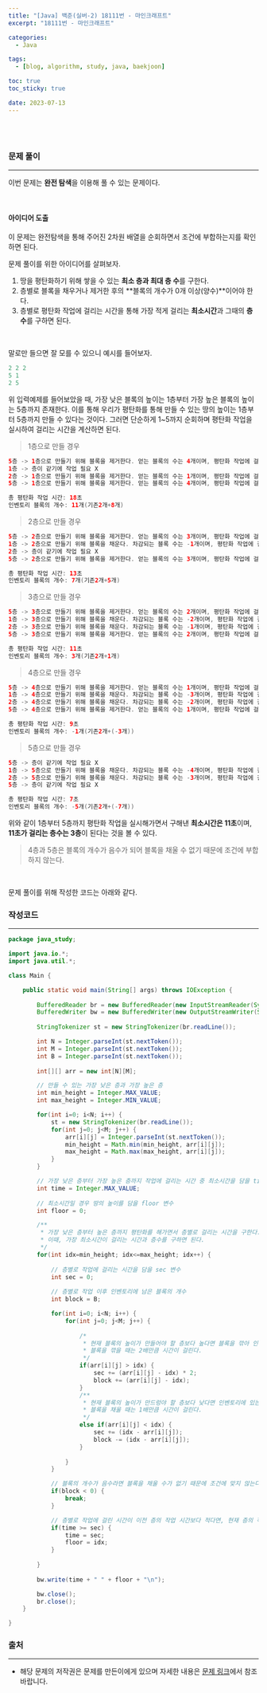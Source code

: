```yaml
---
title: "[Java] 백준(실버-2) 18111번 - 마인크래프트"
excerpt: "18111번 - 마인크래프트"

categories:
  - Java

tags:
  - [blog, algorithm, study, java, baekjoon]

toc: true
toc_sticky: true

date: 2023-07-13
---
```


<br><br>

### 문제 풀이

---

이번 문제는 **완전 탐색**을 이용해 풀 수 있는 문제이다.

<br>

#### 아이디어 도출

이 문제는 완전탐색을 통해 주어진 2차원 배열을 순회하면서 조건에 부합하는지를 확인하면 된다.

문제 풀이를 위한 아이디어를 살펴보자.

1. 땅을 평탄화하기 위해 쌓을 수 있는 **최소 층과 최대 층 수**를 구한다.
2. 층별로 블록을 채우거나 제거한 후의 **블록의 개수가 0개 이상(양수)**이어야 한다.
3. 층별로 평탄화 작업에 걸리는 시간을 통해 가장 적게 걸리는 **최소시간**과 그때의 **층수**를 구하면 된다.

<br>

말로만 들으면 잘 모를 수 있으니 예시를 들어보자.

```java
2 2 2
5 1
2 5
```
위 입력예제를 들어보았을 때, 가장 낮은 블록의 높이는 1층부터 가장 높은 블록의 높이는 5층까지 존재한다. 이를 통해 우리가 평탄화를 통해 만들 수 있는 땅의 높이는 1층부터 5층까지 만들 수 있다는 것이다. 그러면 단순하게 1~5까지 순회하며 평탄화 작업을 실시하여 걸리는 시간을 계산하면 된다.


> 1층으로 만들 경우 <br>

```java
5층 -> 1층으로 만들기 위해 블록을 제거한다. 얻는 블록의 수는 4개이며, 평탄화 작업에 걸리는 시간은 8초이다.
1층 -> 층이 같기에 작업 필요 X
2층 -> 1층으로 만들기 위해 블록을 제거한다. 얻는 블록의 수는 1개이며, 평탄화 작업에 걸리는 시간은 2초이다.
5층 -> 1층으로 만들기 위해 블록을 제거한다. 얻는 블록의 수는 4개이며, 평탄화 작업에 걸리는 시간은 8초이다.

총 평탄화 작업 시간: 18초
인벤토리 블록의 개수: 11개(기존2개+8개)
```


> 2층으로 만들 경우 <br>

```java
5층 -> 2층으로 만들기 위해 블록을 제거한다. 얻는 블록의 수는 3개이며, 평탄화 작업에 걸리는 시간은 6초이다.
1층 -> 2층으로 만들기 위해 블록을 채운다. 차감되는 블록 수는 -1개이며, 평탄화 작업에 걸리는 시간은 1초이다.
2층 -> 층이 같기에 작업 필요 X
5층 -> 2층으로 만들기 위해 블록을 제거한다. 얻는 블록의 수는 3개이며, 평탄화 작업에 걸리는 시간은 6초이다.

총 평탄화 작업 시간: 13초
인벤토리 블록의 개수: 7개(기존2개+5개)
```


> 3층으로 만들 경우 <br>

```java
5층 -> 3층으로 만들기 위해 블록을 제거한다. 얻는 블록의 수는 2개이며, 평탄화 작업에 걸리는 시간은 4초이다.
1층 -> 3층으로 만들기 위해 블록을 채운다. 차감되는 블록 수는 -2개이며, 평탄화 작업에 걸리는 시간은 2초이다.
2층 -> 3층으로 만들기 위해 블록을 채운다. 차감되는 블록 수는 -1개이며, 평탄화 작업에 걸리는 시간은 1초이다.
5층 -> 3층으로 만들기 위해 블록을 제거한다. 얻는 블록의 수는 2개이며, 평탄화 작업에 걸리는 시간은 4초이다.

총 평탄화 작업 시간: 11초
인벤토리 블록의 개수: 3개(기존2개+1개)
```


> 4층으로 만들 경우 <br>

```java
5층 -> 4층으로 만들기 위해 블록을 제거한다. 얻는 블록의 수는 1개이며, 평탄화 작업에 걸리는 시간은 2초이다.
1층 -> 4층으로 만들기 위해 블록을 채운다. 차감되는 블록 수는 -3개이며, 평탄화 작업에 걸리는 시간은 3초이다.
2층 -> 4층으로 만들기 위해 블록을 채운다. 차감되는 블록 수는 -2개이며, 평탄화 작업에 걸리는 시간은 2초이다.
5층 -> 4층으로 만들기 위해 블록을 제거한다. 얻는 블록의 수는 1개이며, 평탄화 작업에 걸리는 시간은 2초이다.

총 평탄화 작업 시간: 9초
인벤토리 블록의 개수: -1개(기존2개+(-3개))
```


> 5층으로 만들 경우 <br>

```java
5층 -> 층이 같기에 작업 필요 X
1층 -> 5층으로 만들기 위해 블록을 채운다. 차감되는 블록 수는 -4개이며, 평탄화 작업에 걸리는 시간은 4초이다.
2층 -> 5층으로 만들기 위해 블록을 채운다. 차감되는 블록 수는 -3개이며, 평탄화 작업에 걸리는 시간은 3초이다.
5층 -> 층이 같기에 작업 필요 X

총 평탄화 작업 시간: 7초
인벤토리 블록의 개수: -5개(기존2개+(-7개))
```

위와 같이 1층부터 5층까지 평탄화 작업을 실시해가면서 구해낸 **최소시간은 11초**이며, **11초가 걸리는 층수는 3층**이 된다는 것을 볼 수 있다. 

> 4층과 5층은 블록의 개수가 음수가 되어 블록을 채울 수 없기 때문에 조건에 부합하지 않는다.

<br>

문제 풀이를 위해 작성한 코드는 아래와 같다.

### 작성코드

---

```java
package java_study;

import java.io.*;
import java.util.*;

class Main {    

    public static void main(String[] args) throws IOException {
        
        BufferedReader br = new BufferedReader(new InputStreamReader(System.in));
        BufferedWriter bw = new BufferedWriter(new OutputStreamWriter(System.out));
        
        StringTokenizer st = new StringTokenizer(br.readLine());

        int N = Integer.parseInt(st.nextToken());
        int M = Integer.parseInt(st.nextToken());
        int B = Integer.parseInt(st.nextToken());
        
        int[][] arr = new int[N][M];

        // 만들 수 있는 가장 낮은 층과 가장 높은 층
        int min_height = Integer.MAX_VALUE;
        int max_height = Integer.MIN_VALUE;

        for(int i=0; i<N; i++) {
            st = new StringTokenizer(br.readLine());
            for(int j=0; j<M; j++) {
                arr[i][j] = Integer.parseInt(st.nextToken());
                min_height = Math.min(min_height, arr[i][j]);
                max_height = Math.max(max_height, arr[i][j]);
            }
        }

        // 가장 낮은 층부터 가장 높은 층까지 작업에 걸리는 시간 중 최소시간을 담을 time 변수
        int time = Integer.MAX_VALUE;
        
        // 최소시간일 경우 땅의 높이를 담을 floor 변수
        int floor = 0;

        /**
         * 가장 낮은 층부터 높은 층까지 평탄화를 해가면서 층별로 걸리는 시간을 구한다.
         * 이때, 가장 최소시간이 걸리는 시간과 층수를 구하면 된다.
         */
        for(int idx=min_height; idx<=max_height; idx++) {
            
            // 층별로 작업에 걸리는 시간을 담을 sec 변수
            int sec = 0;            
            
            // 층별로 작업 이후 인벤토리에 남은 블록의 개수
            int block = B;

            for(int i=0; i<N; i++) {
                for(int j=0; j<M; j++) {
                    
                    /*
                     * 현재 블록의 높이가 만들어야 할 층보다 높다면 블록을 깎아 인벤토리에 넣는다.
                     * 블록을 깎을 때는 2배만큼 시간이 걸린다.
                     */
                    if(arr[i][j] > idx) {
                        sec += (arr[i][j] - idx) * 2;
                        block += (arr[i][j] - idx);
                    }
                    /**
                     * 현재 블록의 높이가 만드렁야 할 층보다 낮다면 인벤토리에 있는 블록으로 채운다.
                     * 블록을 채울 때는 1배만큼 시간이 걸린다.
                     */
                    else if(arr[i][j] < idx) {
                        sec += (idx - arr[i][j]);
                        block -= (idx - arr[i][j]);
                    }
                    
                }
            }

            // 블록의 개수가 음수라면 블록을 채울 수가 없기 때문에 조건에 맞지 않는다.
            if(block < 0) {
                break;
            }

            // 층별로 작업에 걸린 시간이 이전 층의 작업 시간보다 적다면, 현재 층의 작업시간과 층수를 저장한다.            
            if(time >= sec) {
                time = sec;      
                floor = idx;
            }
            
        }
        
        bw.write(time + " " + floor + "\n");

        bw.close();
        br.close();
    }    

}
```

### 출처

---

- 해당 문제의 저작권은 문제를 만든이에게 있으며 자세한 내용은 [문제 링크](https://www.acmicpc.net/problem/18111)에서 참조바랍니다.